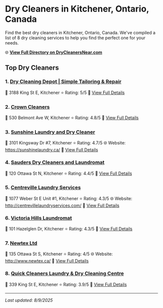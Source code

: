 # Dry Cleaners in Kitchener, Ontario, Canada

Find the best dry cleaners in Kitchener, Ontario, Canada. We've compiled a list of 8 dry cleaning services to help you find the perfect one for your needs.

🌐 **[View Full Directory on DryCleanersNear.com](https://drycleanersnear.com/city/Canada/Ontario/Kitchener)**

## Top Dry Cleaners

### 1. [Dry Cleaning Depot | Simple Tailoring & Repair](https://drycleanersnear.com/dryCleaner/68901477913e4c7c8f7e9981/dry-cleaning-depot-simple-tailoring-repair)
📍 3188 King St E, Kitchener
⭐ Rating: 5/5
🔗 [View Full Details](https://drycleanersnear.com/dryCleaner/68901477913e4c7c8f7e9981/dry-cleaning-depot-simple-tailoring-repair)

### 2. [Crown Cleaners](https://drycleanersnear.com/dryCleaner/689014bf913e4c7c8f7e9bba/crown-cleaners)
📍 530 Belmont Ave W, Kitchener
⭐ Rating: 4.8/5
🔗 [View Full Details](https://drycleanersnear.com/dryCleaner/689014bf913e4c7c8f7e9bba/crown-cleaners)

### 3. [Sunshine Laundry and Dry Cleaner](https://drycleanersnear.com/dryCleaner/68901435913e4c7c8f7e96a5/sunshine-laundry-and-dry-cleaner)
📍 3101 Kingsway Dr #7, Kitchener
⭐ Rating: 4.7/5
🌐 Website: https://sunshinelaundry.ca/
🔗 [View Full Details](https://drycleanersnear.com/dryCleaner/68901435913e4c7c8f7e96a5/sunshine-laundry-and-dry-cleaner)

### 4. [Sauders Dry Cleaners and Laundromat](https://drycleanersnear.com/dryCleaner/68901450913e4c7c8f7e9860/sauders-dry-cleaners-and-laundromat)
📍 120 Ottawa St N, Kitchener
⭐ Rating: 4.4/5
🔗 [View Full Details](https://drycleanersnear.com/dryCleaner/68901450913e4c7c8f7e9860/sauders-dry-cleaners-and-laundromat)

### 5. [Centreville Laundry Services](https://drycleanersnear.com/dryCleaner/68901431913e4c7c8f7e9629/centreville-laundry-services)
📍 1077 Weber St E Unit #1, Kitchener
⭐ Rating: 4.3/5
🌐 Website: http://centrevillelaundryservices.com/
🔗 [View Full Details](https://drycleanersnear.com/dryCleaner/68901431913e4c7c8f7e9629/centreville-laundry-services)

### 6. [Victoria Hills Laundromat](https://drycleanersnear.com/dryCleaner/689014c3913e4c7c8f7e9bda/victoria-hills-laundromat)
📍 101 Hazelglen Dr, Kitchener
⭐ Rating: 4.3/5
🔗 [View Full Details](https://drycleanersnear.com/dryCleaner/689014c3913e4c7c8f7e9bda/victoria-hills-laundromat)

### 7. [Newtex Ltd](https://drycleanersnear.com/dryCleaner/68901439913e4c7c8f7e971f/newtex-ltd)
📍 135 Ottawa St S, Kitchener
⭐ Rating: 4/5
🌐 Website: http://www.newtex.ca/
🔗 [View Full Details](https://drycleanersnear.com/dryCleaner/68901439913e4c7c8f7e971f/newtex-ltd)

### 8. [Quick Cleaners Laundry & Dry Cleaning Centre](https://drycleanersnear.com/dryCleaner/6890143a913e4c7c8f7e975e/quick-cleaners-laundry-dry-cleaning-centre)
📍 339 King St E, Kitchener
⭐ Rating: 3.9/5
🔗 [View Full Details](https://drycleanersnear.com/dryCleaner/6890143a913e4c7c8f7e975e/quick-cleaners-laundry-dry-cleaning-centre)


---

*Last updated: 8/9/2025*

